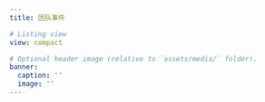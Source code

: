 ```yaml
---
title: 团队事件

# Listing view
view: compact

# Optional header image (relative to `assets/media/` folder).
banner:
  caption: ''
  image: ''
---
```

